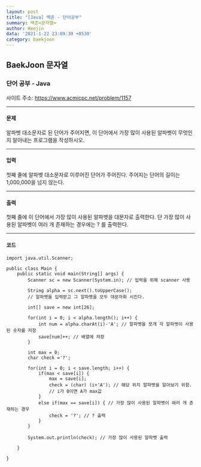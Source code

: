 ```yaml
---
layout: post
title: "[Java] 백준 - 단어공부"
summary: 백준<문자열>
author: Heejin
data: '2021-1-22 23:09:30 +0530'
category: baekjoon
---
```




## BaekJoon 문자열



### 단어 공부 - Java

사이트 주소: https://www.acmicpc.net/problem/1157



***

#### 문제

알파벳 대소문자로 된 단어가 주어지면, 이 단어에서 가장 많이 사용된 알파벳이 무엇인지 알아내는 프로그램을 작성하시오.

***

#### 입력

첫째 줄에 알파벳 대소문자로 이루어진 단어가 주어진다. 주어지는 단어의 길이는 1,000,000을 넘지 않는다.

***

#### 출력

첫째 줄에 이 단어에서 가장 많이 사용된 알파벳을 대문자로 출력한다. 단 가장 많이 사용된 알파벳이 여러 개 존재하는 경우에는 ? 를 출력한다.

***

#### 코드

```
import java.util.Scanner;

public class Main {
	public static void main(String[] args) {
		Scanner sc = new Scanner(System.in); // 입력을 위해 scanner 사용

		String alpha = sc.next().toUpperCase();
		// 알파벳을 입력받고 그 알파벳을 모두 대문자화 시킨다.

		int[] save = new int[26];
		
		for(int i = 0; i < alpha.length(); i++) {
			int num = alpha.charAt(i)-'A'; // 알파벳을 쪼개 각 알파벳이 사용된 숫자를 저장
			save[num]++; // 배열에 저장
		}
		
		int max = 0;
		char check ='?';
		
		for(int i = 0; i < save.length; i++) {
			if(max < save[i]) {
				max = save[i];
				check = (char) (i+'A'); // 해당 위치 알파벳을 알아보기 위함.
				// i가 0이면 A가 max값
			}
			else if(max == save[i]) { // 가장 많이 사용된 알파벳이 여러 개 존재하는 경우
				check = '?'; // ? 출력
			}
		}
		
		System.out.println(check); // 가장 많이 사용된 알파벳 출력
		
	}

}

```



